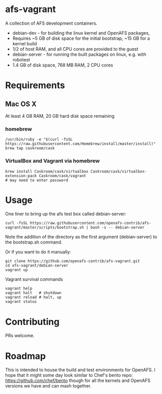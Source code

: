 # afs-vagrant
A collection of AFS development containers.
* debian-dev - for building the linux kernel and OpenAFS packages, 
 * Requires ~5 GB of disk space for the initial bootstrap, ~15 GB for a kernel build
 * 1/2 of host RAM, and all CPU cores are provided to the guest
* debian-server - for running the built packages on linux, e.g. with robotest
 * 1.4 GB of disk space, 768 MB RAM, 2 CPU cores

# Requirements
## Mac OS X
At least 4 GB RAM, 20 GB hard disk space remaining
### homebrew
```
/usr/bin/ruby -e "$(curl -fsSL https://raw.githubusercontent.com/Homebrew/install/master/install)"
brew tap caskroom/cask
```
### VirtualBox and Vagrant via homebrew
```
brew install Caskroom/cask/virtualbox Caskroom/cask/virtualbox-extension-pack Caskroom/cask/vagrant
# may need to enter password
```

# Usage
One liner to bring up the afs test box called debian-server:
```
curl -fsSL https://raw.githubusercontent.com/openafs-contrib/afs-vagrant/master/scripts/bootstrap.sh | bash -s -- debian-server
```
Note the addition of the directory as the first argument (debian-server) to the bootstrap.sh command.

Or if you want to do it manually:
```
git clone https://github.com/openafs-contrib/afs-vagrant.git
cd afs-vagrant/debian-server
vagrant up
```
Vagrant survival commands
```
vagrant help
vagrant halt   # shutdown
vagrant reload # halt, up
vagrant status
```
# Contributing
PRs welcome.

# Roadmap
This is intended to house the build and test environments for OpenAFS. I hope that
it might some day look similar to Chef's bento repo: https://github.com/chef/bento
though for all the kernels and OpenAFS versions we have and can mash together.
